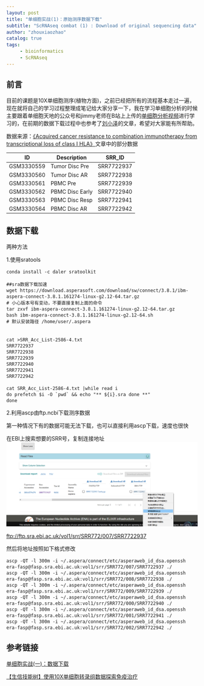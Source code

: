 ```yaml
---
layout: post
title: "单细胞实战(1)：原始测序数据下载"
subtitle: "ScRNAseq combat (1) : Download of original sequencing data"
author: "zhouxiaozhao"
catalog: true
tags:
     - bioinformatics
     - ScRNAseq
---
```


## 前言

目前的课题是10X单细胞测序(植物方面)，之前已经把所有的流程基本走过一遍，现在就将自己的学习过程整理成笔记给大家分享一下，我在学习单细胞分析的时候主要跟着单细胞天地的公众号和jimmy老师在B站上上传的[单细胞分析视频](https://www.bilibili.com/video/BV1xD4y1S74P)进行学习的，在前期的数据下载过程中也参考了[刘小泽](https://mp.weixin.qq.com/s/PoqArKLtIslN2cJtXZTzOg)的文章，希望对大家能有所帮助。

数据来源：[《Acquired cancer resistance to combination immunotherapy from transcriptional loss of class I HLA》](https://www.nature.com/articles/s41467-018-06300-3)文章中的部分数据

| ID         | Description     | SRR_ID     |
| ---------- | --------------- | ---------- |
| GSM3330559 | Tumor Disc Pre  | SRR7722937 |
| GSM3330560 | Tumor Disc AR   | SRR7722938 |
| GSM3330561 | PBMC Pre        | SRR7722939 |
| GSM3330562 | PBMC Disc Early | SRR7722940 |
| GSM3330563 | PBMC Disc Resp  | SRR7722941 |
| GSM3330564 | PBMC Disc AR    | SRR7722942 |

## 数据下载

两种方法

1.使用sratools

```
conda install -c daler sratoolkit

##sra数据下载加速
wget https://download.asperasoft.com/download/sw/connect/3.8.1/ibm-aspera-connect-3.8.1.161274-linux-g2.12-64.tar.gz
# 小心版本号有变动，不要直接复制上面的命令
tar zxvf ibm-aspera-connect-3.8.1.161274-linux-g2.12-64.tar.gz
bash ibm-aspera-connect-3.8.1.161274-linux-g2.12-64.sh
# 默认安装路径 /home/user/.aspera


cat >SRR_Acc_List-2586-4.txt
SRR7722937
SRR7722938
SRR7722939
SRR7722940
SRR7722941
SRR7722942

cat SRR_Acc_List-2586-4.txt |while read i
do prefetch $i -O `pwd` && echo "** ${i}.sra done **"
done
```

2.利用ascp由ftp.ncbi下载测序数据

第一种情况下有的数据可能无法下载，也可以直接利用ascp下载，速度也很快

在EBI上搜索想要的SRR号，复制连接地址![image-20201005133339417](/img/posts/2020.9.29/image-20201005133339417.png)

ftp://ftp.sra.ebi.ac.uk/vol1/srr/SRR772/007/SRR7722937

然后将地址按照如下格式修改

```
ascp -QT -l 300m -i ~/.aspera/connect/etc/asperaweb_id_dsa.openssh era-fasp@fasp.sra.ebi.ac.uk:vol1/srr/SRR772/007/SRR7722937 ./
ascp -QT -l 300m -i ~/.aspera/connect/etc/asperaweb_id_dsa.openssh era-fasp@fasp.sra.ebi.ac.uk:vol1/srr/SRR772/008/SRR7722938 ./
ascp -QT -l 300m -i ~/.aspera/connect/etc/asperaweb_id_dsa.openssh era-fasp@fasp.sra.ebi.ac.uk:vol1/srr/SRR772/009/SRR7722939 ./
ascp -QT -l 300m -i ~/.aspera/connect/etc/asperaweb_id_dsa.openssh era-fasp@fasp.sra.ebi.ac.uk:vol1/srr/SRR772/000/SRR7722940 ./
ascp -QT -l 300m -i ~/.aspera/connect/etc/asperaweb_id_dsa.openssh era-fasp@fasp.sra.ebi.ac.uk:vol1/srr/SRR772/001/SRR7722941 ./
ascp -QT -l 300m -i ~/.aspera/connect/etc/asperaweb_id_dsa.openssh era-fasp@fasp.sra.ebi.ac.uk:vol1/srr/SRR772/002/SRR7722942 ./
```



## 参考链接

[单细胞实战(一)：数据下载](https://mp.weixin.qq.com/s/PoqArKLtIslN2cJtXZTzOg)

[【生信技能树】使用10X单细胞转录组数据探索免疫治疗](https://www.bilibili.com/video/BV1xD4y1S74P)

